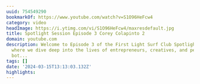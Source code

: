 ```yaml
---
uuid: 754549290
bookmarkOf: https://www.youtube.com/watch?v=S1O96HeFcw4
category: video
headImage: https://i.ytimg.com/vi/S1O96HeFcw4/maxresdefault.jpg
title: Spotlight Session Episode 3 Corey Colapinto 2
domain: youtube.com
description: Welcome to Episode 3 of the First Light Surf Club Spotlight Sessions,
  where we dive deep into the lives of entrepreneurs, creatives, and people we admire
  bot...
tags: []
date: '2024-03-15T13:13:03.132Z'
highlights: 
---
```





